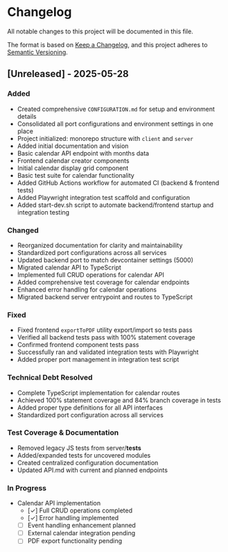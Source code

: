 # Changelog

All notable changes to this project will be documented in this file.

The format is based on [Keep a Changelog](https://keepachangelog.com/en/1.0.0/), and this project adheres to [Semantic Versioning](https://semver.org/spec/v2.0.0.html).

## [Unreleased] - 2025-05-28

### Added

- Created comprehensive `CONFIGURATION.md` for setup and environment details
- Consolidated all port configurations and environment settings in one place
- Project initialized: monorepo structure with `client` and `server`
- Added initial documentation and vision
- Basic calendar API endpoint with months data
- Frontend calendar creator components
- Initial calendar display grid component
- Basic test suite for calendar functionality
- Added GitHub Actions workflow for automated CI (backend & frontend tests)
- Added Playwright integration test scaffold and configuration
- Added start-dev.sh script to automate backend/frontend startup and integration testing

### Changed

- Reorganized documentation for clarity and maintainability
- Standardized port configurations across all services
- Updated backend port to match devcontainer settings (5000)
- Migrated calendar API to TypeScript
- Implemented full CRUD operations for calendar API
- Added comprehensive test coverage for calendar endpoints
- Enhanced error handling for calendar operations
- Migrated backend server entrypoint and routes to TypeScript

### Fixed

- Fixed frontend `exportToPDF` utility export/import so tests pass
- Verified all backend tests pass with 100% statement coverage
- Confirmed frontend component tests pass
- Successfully ran and validated integration tests with Playwright
- Added proper port management in integration test script

### Technical Debt Resolved

- Complete TypeScript implementation for calendar routes
- Achieved 100% statement coverage and 84% branch coverage in tests
- Added proper type definitions for all API interfaces
- Standardized port configuration across all services

### Test Coverage & Documentation

- Removed legacy JS tests from server/**tests**
- Added/expanded tests for uncovered modules
- Created centralized configuration documentation
- Updated API.md with current and planned endpoints

### In Progress

- Calendar API implementation
  - [✓] Full CRUD operations completed
  - [✓] Error handling implemented
  - [ ] Event handling enhancement planned
  - [ ] External calendar integration pending
  - [ ] PDF export functionality pending
